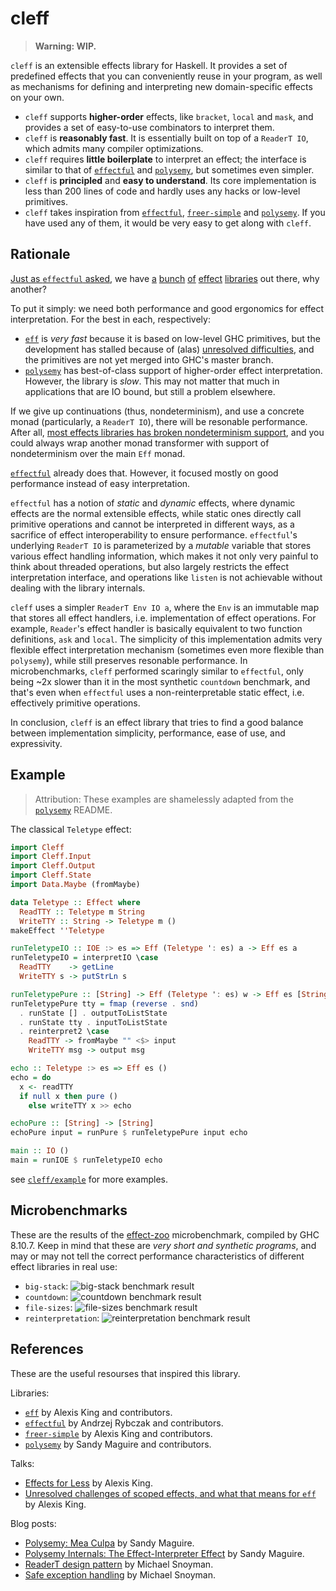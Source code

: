 # cleff

> **Warning: WIP.**

`cleff` is an extensible effects library for Haskell. It provides a set of predefined effects that you can conveniently reuse in your program, as well as mechanisms for defining and interpreting new domain-specific effects on your own.

- `cleff` supports **higher-order** effects, like `bracket`, `local` and `mask`, and provides a set of easy-to-use combinators to interpret them.
- `cleff` is **reasonably fast**. It is essentially built on top of a `ReaderT IO`, which admits many compiler optimizations.
- `cleff` requires **little boilerplate** to interpret an effect; the interface is similar to that of [`effectful`] and [`polysemy`], but sometimes even simpler.
- `cleff` is **principled** and **easy to understand**. Its core implementation is less than 200 lines of code and hardly uses any hacks or low-level primitives.
- `cleff` takes inspiration from [`effectful`], [`freer-simple`] and [`polysemy`]. If you have used any of them, it would be very easy to get along with `cleff`.

## Rationale

[Just as `effectful` asked](https://github.com/arybczak/effectful#motivation), we have [a][`polysemy`] [bunch][`fused-effects`] [of][`effectful`] [effect][`eff`] [libraries][`freer-simple`] out there, why another?

To put it simply: we need both performance and good ergonomics for effect interpretation. For the best in each, respectively:

- [`eff`] is *very fast* because it is based on low-level GHC primitives, but the development has stalled because of (alas) [unresolved difficulties](https://www.reddit.com/r/haskell/comments/pywuqg/unresolved_challenges_of_scoped_effects_and_what/), and the primitives are not yet merged into GHC's master branch.
- [`polysemy`] has best-of-class support of higher-order effect interpretation. However, the library is *slow*. This may not matter that much in applications that are IO bound, but still a problem elsewhere.

If we give up continuations (thus, nondeterminism), and use a concrete monad (particularly, a `ReaderT IO`), there will be resonable performance. After all, [most effects libraries has broken nondeterminism support](https://github.com/polysemy-research/polysemy/issues/246), and you could always wrap another monad transformer with support of nondeterminism over the main `Eff` monad.

[`effectful`] already does that. However, it focused mostly on good performance instead of easy interpretation.

`effectful` has a notion of *static* and *dynamic* effects, where dynamic effects are the normal extensible effects, while static ones directly call primitive operations and cannot be interpreted in different ways, as a sacrifice of effect interoperability to ensure performance. `effectful`'s underlying `ReaderT IO` is parameterized by a *mutable* variable that stores various effect handling information, which makes it not only very painful to think about threaded operations, but also largely restricts the effect interpretation interface, and operations like `listen` is not achievable without dealing with the library internals.

`cleff` uses a simpler `ReaderT Env IO a`, where the `Env` is an immutable map that stores all effect handlers, i.e. implementation of effect operations. For example, `Reader`'s effect handler is basically equivalent to two function definitions, `ask` and `local`. The simplicity of this implementation admits very flexible effect interpretation mechanism (sometimes even more flexible than `polysemy`), while still preserves resonable performance. In microbenchmarks, `cleff` performed scaringly similar to `effectful`, only being ~2x slower than it in the most synthetic `countdown` benchmark, and that's even when `effectful` uses a non-reinterpretable static effect, i.e. effectively primitive operations.

In conclusion, `cleff` is an effect library that tries to find a good balance between implementation simplicity, performance, ease of use, and expressivity.

## Example

> Attribution: These examples are shamelessly adapted from the [`polysemy`] README.

The classical `Teletype` effect:

```haskell
import Cleff
import Cleff.Input
import Cleff.Output
import Cleff.State
import Data.Maybe (fromMaybe)

data Teletype :: Effect where
  ReadTTY :: Teletype m String
  WriteTTY :: String -> Teletype m ()
makeEffect ''Teletype

runTeletypeIO :: IOE :> es => Eff (Teletype ': es) a -> Eff es a
runTeletypeIO = interpretIO \case
  ReadTTY    -> getLine
  WriteTTY s -> putStrLn s

runTeletypePure :: [String] -> Eff (Teletype ': es) w -> Eff es [String]
runTeletypePure tty = fmap (reverse . snd)
  . runState [] . outputToListState
  . runState tty . inputToListState
  . reinterpret2 \case
    ReadTTY -> fromMaybe "" <$> input
    WriteTTY msg -> output msg

echo :: Teletype :> es => Eff es ()
echo = do
  x <- readTTY
  if null x then pure ()
    else writeTTY x >> echo

echoPure :: [String] -> [String]
echoPure input = runPure $ runTeletypePure input echo

main :: IO ()
main = runIOE $ runTeletypeIO echo
```

see [`cleff/example`](https://github.com/re-xyr/cleff/tree/master/cleff/example/) for more examples.

## Microbenchmarks

These are the results of the [effect-zoo](https://github.com/ocharles/effect-zoo) microbenchmark, compiled by GHC 8.10.7. Keep in mind that these are *very short and synthetic programs*, and may or may not tell the correct performance characteristics of different effect libraries in real use:

- `big-stack`: ![big-stack benchmark result](https://raw.githubusercontent.com/re-xyr/cleff/master/docs/img/effect-zoo-big-stack.png)
- `countdown`: ![countdown benchmark result](https://raw.githubusercontent.com/re-xyr/cleff/master/docs/img/effect-zoo-countdown.png)
- `file-sizes`: ![file-sizes benchmark result](https://raw.githubusercontent.com/re-xyr/cleff/master/docs/img/effect-zoo-file-sizes.png)
- `reinterpretation`: ![reinterpretation benchmark result](https://raw.githubusercontent.com/re-xyr/cleff/master/docs/img/effect-zoo-reinterpretation.png)

## References

These are the useful resourses that inspired this library.

Libraries:

- [`eff`] by Alexis King and contributors.
- [`effectful`] by Andrzej Rybczak and contributors.
- [`freer-simple`] by Alexis King and contributors.
- [`polysemy`] by Sandy Maguire and contributors.

Talks:

- [Effects for Less](https://www.youtube.com/watch?v=0jI-AlWEwYI) by Alexis King.
- [Unresolved challenges of scoped effects, and what that means for `eff`](https://www.twitch.tv/videos/1163853841) by Alexis King.

Blog posts:

- [Polysemy: Mea Culpa](https://reasonablypolymorphic.com/blog/mea-culpa/) by Sandy Maguire.
- [Polysemy Internals: The Effect-Interpreter Effect](https://reasonablypolymorphic.com/blog/tactics/) by Sandy Maguire.
- [ReaderT design pattern](https://www.fpcomplete.com/blog/2017/06/readert-design-pattern/) by Michael Snoyman.
- [Safe exception handling](https://www.fpcomplete.com/blog/2016/11/exceptions-best-practices-haskell/) by Michael Snoyman.

[`polysemy`]: https://hackage.haskell.org/package/polysemy
[`fused-effects`]: https://hackage.haskell.org/package/fused-effects
[`effectful`]: https://github.com/arybczak/effectful
[`eff`]: https://github.com/hasura/eff
[`freer-simple`]: https://hackage.haskell.org/package/freer-simple
